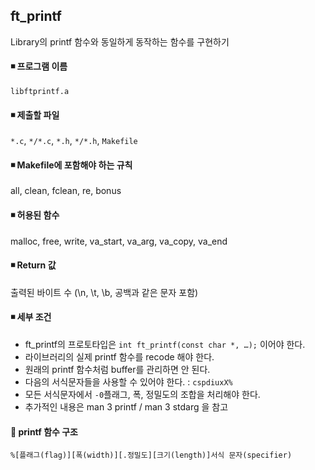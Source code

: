 ## ft_printf
Library의 printf 함수와 동일하게 동작하는 함수를 구현하기

#### ◾ 프로그램 이름
  `libftprintf.a`
#### ◾ 제출할 파일
  `*.c`, `*/*.c`, `*.h`, `*/*.h`, `Makefile`
#### ◾ Makefile에 포함해야 하는 규칙
all, clean, fclean, re, bonus
#### ◾ 허용된 함수
malloc, free, write, va_start, va_arg, va_copy, va_end
#### ◾ Return 값
출력된 바이트 수 (\n, \t, \b, 공백과 같은 문자 포함)
#### ◾ 세부 조건
- ft_printf의 프로토타입은 `int ft_printf(const char *, …);` 이어야 한다.
- 라이브러리의 실제 printf 함수를 recode 해야 한다.
- 원래의 printf 함수처럼 buffer를 관리하면 안 된다.
- 다음의 서식문자들을 사용할 수 있어야 한다. : `cspdiuxX%`
- 모든 서식문자에서 `-0`플래그, 폭, 정밀도의 조합을 처리해야 한다.
- 추가적인 내용은 man 3 printf / man 3 stdarg 을 참고

#### 📌 printf 함수 구조
`%[플래그(flag)][폭(width)][.정밀도][크기(length)]서식 문자(specifier)`

